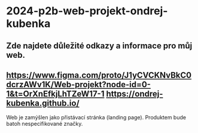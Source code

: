 # 2024-p2b-web-projekt-ondrej-kubenka
Zde najdete důležité odkazy a informace pro můj web.
----------------------------------------------------
https://www.figma.com/proto/J1yCVCKNvBkC0dcrzAWv1K/Web-projekt?node-id=0-1&t=OrXnEfkjLhTZeW17-1
https://ondrej-kubenka.github.io/
----------------------------------------------------
Web je zamýšlen jako přistávací stránka (landing page).
Produktem bude batoh nespecifikované značky.